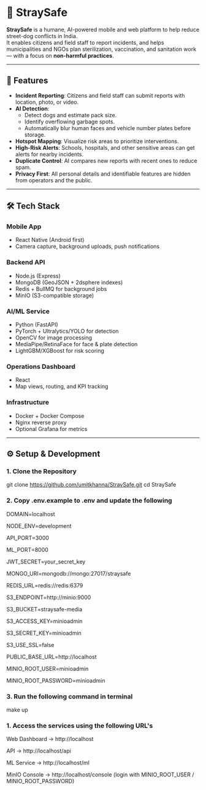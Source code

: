 # 🐾 StraySafe

**StraySafe** is a humane, AI-powered mobile and web platform to help reduce street-dog conflicts in India.  
It enables citizens and field staff to report incidents, and helps municipalities and NGOs plan sterilization, vaccination, and sanitation work — with a focus on **non-harmful practices**.

---

## 🚀 Features

- **Incident Reporting**: Citizens and field staff can submit reports with location, photo, or video.
- **AI Detection**:
  - Detect dogs and estimate pack size.
  - Identify overflowing garbage spots.
  - Automatically blur human faces and vehicle number plates before storage.
- **Hotspot Mapping**: Visualize risk areas to prioritize interventions.
- **High-Risk Alerts**: Schools, hospitals, and other sensitive areas can get alerts for nearby incidents.
- **Duplicate Control**: AI compares new reports with recent ones to reduce spam.
- **Privacy First**: All personal details and identifiable features are hidden from operators and the public.

---

## 🛠 Tech Stack

### **Mobile App**
- React Native (Android first)
- Camera capture, background uploads, push notifications

### **Backend API**
- Node.js (Express)
- MongoDB (GeoJSON + 2dsphere indexes)
- Redis + BullMQ for background jobs
- MinIO (S3-compatible storage)

### **AI/ML Service**
- Python (FastAPI)
- PyTorch + Ultralytics/YOLO for detection
- OpenCV for image processing
- MediaPipe/RetinaFace for face & plate detection
- LightGBM/XGBoost for risk scoring

### **Operations Dashboard**
- React
- Map views, routing, and KPI tracking

### **Infrastructure**
- Docker + Docker Compose
- Nginx reverse proxy
- Optional Grafana for metrics

---

## ⚙️ Setup & Development

### **1. Clone the Repository**

git clone https://github.com/umitkhanna/StraySafe.git
cd StraySafe

### **2. Copy .env.example to .env and update the following**
DOMAIN=localhost

NODE_ENV=development

API_PORT=3000

ML_PORT=8000

JWT_SECRET=your_secret_key

MONGO_URI=mongodb://mongo:27017/straysafe

REDIS_URL=redis://redis:6379

S3_ENDPOINT=http://minio:9000

S3_BUCKET=straysafe-media

S3_ACCESS_KEY=minioadmin

S3_SECRET_KEY=minioadmin

S3_USE_SSL=false

PUBLIC_BASE_URL=http://localhost

MINIO_ROOT_USER=minioadmin

MINIO_ROOT_PASSWORD=minioadmin

### **3. Run the following command in terminal**
make up

### **1. Access the services using the following URL's**
Web Dashboard → http://localhost

API → http://localhost/api

ML Service → http://localhost/ml

MinIO Console → http://localhost/console
(login with MINIO_ROOT_USER / MINIO_ROOT_PASSWORD)